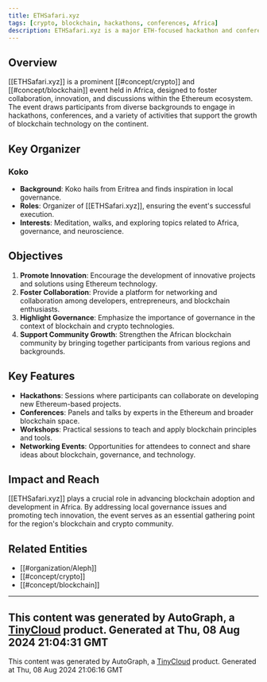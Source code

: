 ```yaml
---
title: ETHSafari.xyz
tags: [crypto, blockchain, hackathons, conferences, Africa]
description: ETHSafari.xyz is a major ETH-focused hackathon and conference organized in Africa, emphasizing innovation and governance within the Ethereum community.
---
```


## Overview

[[ETHSafari.xyz]] is a prominent [[#concept/crypto]] and [[#concept/blockchain]] event held in Africa, designed to foster collaboration, innovation, and discussions within the Ethereum ecosystem. The event draws participants from diverse backgrounds to engage in hackathons, conferences, and a variety of activities that support the growth of blockchain technology on the continent.

## Key Organizer

### Koko
- **Background**: Koko hails from Eritrea and finds inspiration in local governance.
- **Roles**: Organizer of [[ETHSafari.xyz]], ensuring the event's successful execution.
- **Interests**: Meditation, walks, and exploring topics related to Africa, governance, and neuroscience.

## Objectives

1. **Promote Innovation**: Encourage the development of innovative projects and solutions using Ethereum technology.
2. **Foster Collaboration**: Provide a platform for networking and collaboration among developers, entrepreneurs, and blockchain enthusiasts.
3. **Highlight Governance**: Emphasize the importance of governance in the context of blockchain and crypto technologies.
4. **Support Community Growth**: Strengthen the African blockchain community by bringing together participants from various regions and backgrounds.

## Key Features

- **Hackathons**: Sessions where participants can collaborate on developing new Ethereum-based projects.
- **Conferences**: Panels and talks by experts in the Ethereum and broader blockchain space.
- **Workshops**: Practical sessions to teach and apply blockchain principles and tools.
- **Networking Events**: Opportunities for attendees to connect and share ideas about blockchain, governance, and technology.

## Impact and Reach

[[ETHSafari.xyz]] plays a crucial role in advancing blockchain adoption and development in Africa. By addressing local governance issues and promoting tech innovation, the event serves as an essential gathering point for the region's blockchain and crypto community.

## Related Entities

- [[#organization/Aleph]]
- [[#concept/crypto]]
- [[#concept/blockchain]]

---

This content was generated by AutoGraph, a [TinyCloud](https://tinycloud.xyz/) product.
Generated at  Thu, 08 Aug 2024 21:04:31 GMT
---
This content was generated by AutoGraph, a [TinyCloud](https://tinycloud.xyz/) product.
Generated at  Thu, 08 Aug 2024 21:06:16 GMT